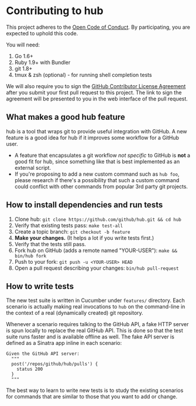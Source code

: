 Contributing to hub
===================

This project adheres to the [Open Code of Conduct][code-of-conduct]. By participating, you are expected to uphold this code.

[code-of-conduct]: http://todogroup.org/opencodeofconduct/#Hub/opensource@github.com

You will need:

1. Go 1.6+
1. Ruby 1.9+ with Bundler
2. git 1.8+
3. tmux & zsh (optional) - for running shell completion tests

We will also require you to sign the [GitHub Contributor License Agreement](https://cla.github.com/)
after you submit your first pull request to this project. The link to sign the
agreement will be presented to you in the web interface of the pull request.

## What makes a good hub feature

hub is a tool that wraps git to provide useful integration with GitHub. A new
feature is a good idea for hub if it improves some workflow for a GitHub user.

* A feature that encapsulates a git workflow *not specific* to GitHub is **not**
  a good fit for hub, since something like that is best implemented as an
  external script.
* If you're proposing to add a new custom command such as `hub foo`, please
  research if there's a possibility that such a custom command could conflict
  with other commands from popular 3rd party git projects.

## How to install dependencies and run tests

1. Clone hub:
    `git clone https://github.com/github/hub.git && cd hub`
2. Verify that existing tests pass:
    `make test-all`
3. Create a topic branch:
    `git checkout -b feature`
4. **Make your changes.**
   (It helps a lot if you write tests first.)
5. Verify that the tests still pass.
6. Fork hub on GitHub (adds a remote named "YOUR-USER"):
    `make && bin/hub fork`
7. Push to your fork:
    `git push -u <YOUR-USER> HEAD`
8. Open a pull request describing your changes:
    `bin/hub pull-request`

## How to write tests

The new test suite is written in Cucumber under `features/` directory. Each
scenario is actually making real invocations to `hub` on the command-line in the
context of a real (dynamically created) git repository.

Whenever a scenario requires talking to the GitHub API, a fake HTTP server is
spun locally to replace the real GitHub API. This is done so that the test suite
runs faster and is available offline as well. The fake API server is defined
as a Sinatra app inline in each scenario:

```
Given the GitHub API server:
  """
  post('/repos/github/hub/pulls') {
    status 200
  }
  """
```

The best way to learn to write new tests is to study the existing scenarios for
commands that are similar to those that you want to add or change.
